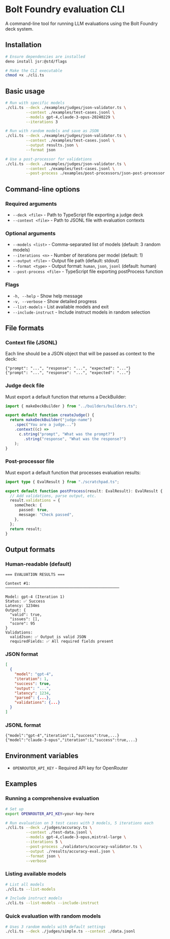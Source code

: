 # Bolt Foundry evaluation CLI

A command-line tool for running LLM evaluations using the Bolt Foundry deck
system.

## Installation

```bash
# Ensure dependencies are installed
deno install jsr:@std/flags

# Make the CLI executable
chmod +x ./cli.ts
```

## Basic usage

```bash
# Run with specific models
./cli.ts --deck ./examples/judges/json-validator.ts \
         --context ./examples/test-cases.jsonl \
         --models gpt-4,claude-3-opus-20240229 \
         --iterations 3

# Run with random models and save as JSON
./cli.ts --deck ./examples/judges/json-validator.ts \
         --context ./examples/test-cases.jsonl \
         --output results.json \
         --format json

# Use a post-processor for validations
./cli.ts --deck ./examples/judges/json-validator.ts \
         --context ./examples/test-cases.jsonl \
         --post-process ./examples/post-processors/json-post-processor.ts
```

## Command-line options

### Required arguments

- `--deck <file>` - Path to TypeScript file exporting a judge deck
- `--context <file>` - Path to JSONL file with evaluation contexts

### Optional arguments

- `--models <list>` - Comma-separated list of models (default: 3 random models)
- `--iterations <n>` - Number of iterations per model (default: 1)
- `--output <file>` - Output file path (default: stdout)
- `--format <type>` - Output format: `human`, `json`, `jsonl` (default: human)
- `--post-process <file>` - TypeScript file exporting postProcess function

### Flags

- `-h, --help` - Show help message
- `-v, --verbose` - Show detailed progress
- `--list-models` - List available models and exit
- `--include-instruct` - Include instruct models in random selection

## File formats

### Context file (JSONL)

Each line should be a JSON object that will be passed as context to the deck:

```jsonl
{"prompt": "...", "response": "...", "expected": "..."}
{"prompt": "...", "response": "...", "expected": "..."}
```

### Judge deck file

Must export a default function that returns a DeckBuilder:

```typescript
import { makeDeckBuilder } from "../builders/builders.ts";

export default function createJudge() {
  return makeDeckBuilder("judge-name")
    .spec("You are a judge...")
    .context((c) =>
      c.string("prompt", "What was the prompt?")
        .string("response", "What was the response?")
    );
}
```

### Post-processor file

Must export a default function that processes evaluation results:

```typescript
import type { EvalResult } from "./scratchpad.ts";

export default function postProcess(result: EvalResult): EvalResult {
  // Add validations, parse output, etc.
  result.validations = {
    someCheck: {
      passed: true,
      message: "Check passed",
    },
  };
  return result;
}
```

## Output formats

### Human-readable (default)

```
=== EVALUATION RESULTS ===

Context #1:
──────────────────────────────────────────────────

Model: gpt-4 (Iteration 1)
Status: ✅ Success
Latency: 1234ms
Output: {
  "valid": true,
  "issues": [],
  "score": 95
}
Validations:
  validJson: ✅ Output is valid JSON
  requiredFields: ✅ All required fields present
```

### JSON format

```json
[
  {
    "model": "gpt-4",
    "iteration": 1,
    "success": true,
    "output": "...",
    "latency": 1234,
    "parsed": {...},
    "validations": {...}
  }
]
```

### JSONL format

```jsonl
{"model":"gpt-4","iteration":1,"success":true,...}
{"model":"claude-3-opus","iteration":1,"success":true,...}
```

## Environment variables

- `OPENROUTER_API_KEY` - Required API key for OpenRouter

## Examples

### Running a comprehensive evaluation

```bash
# Set up
export OPENROUTER_API_KEY=your-key-here

# Run evaluation on 3 test cases with 3 models, 5 iterations each
./cli.ts --deck ./judges/accuracy.ts \
         --context ./test-data.jsonl \
         --models gpt-4,claude-3-opus,mistral-large \
         --iterations 5 \
         --post-process ./validators/accuracy-validator.ts \
         --output ./results/accuracy-eval.json \
         --format json \
         --verbose
```

### Listing available models

```bash
# List all models
./cli.ts --list-models

# Include instruct models
./cli.ts --list-models --include-instruct
```

### Quick evaluation with random models

```bash
# Uses 3 random models with default settings
./cli.ts --deck ./judges/simple.ts --context ./data.jsonl
```
